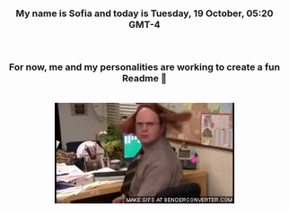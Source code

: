 


<div align="center">
<h3 >My name is Sofia and today is Tuesday, 19 October, 05:20 GMT-4</h3><br>
<h3 >For now, me and my personalities are working to create a fun Readme 👋
</h3><br>
<img src='img/dwight.gif' alt='working...'/>
</div>
